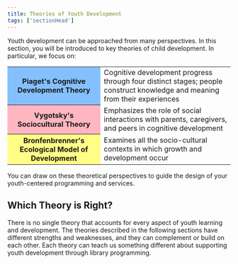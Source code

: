 ```yaml
---
title: Theories of Youth Development
tags: ['sectionHead']
---
```


Youth development can be approached from many perspectives. In this section, you will be introduced to key theories of child development. In particular, we focus on:

<table class="updatedcolor">
	<tr><th bgcolor="#85c0fe">Piaget's Cognitive Development Theory</th><td>Cognitive development progress through four distinct stages; people construct knowledge and meaning from their experiences</td></tr>
	<tr><th bgcolor="lightpink">Vygotsky's Sociocultural Theory</th><td>Emphasizes the role of social interactions with parents, caregivers, and peers in cognitive development</td></tr>
	<tr><th bgcolor="#fffd86">Bronfenbrenner's Ecological Model of Development</th><td>Examines all the socio-cultural contexts in which growth and development occur</td></tr>
</table>


You can draw on these theoretical perspectives to guide the design of your youth-centered programming and services.

## Which Theory is Right?

There is no single theory that accounts for every aspect of youth learning and development. The theories described in the following sections have different strengths and weaknesses, and they can complement or build on each other. Each theory can teach us something different about supporting youth development through library programming.
